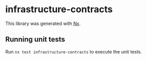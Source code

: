 # infrastructure-contracts

This library was generated with [Nx](https://nx.dev).

## Running unit tests

Run `nx test infrastructure-contracts` to execute the unit tests.
